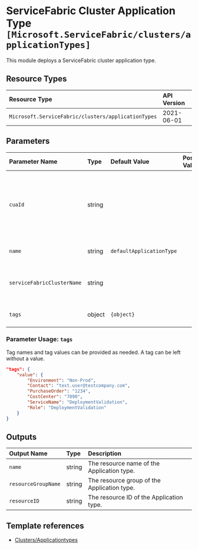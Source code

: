 # ServiceFabric Cluster Application Type `[Microsoft.ServiceFabric/clusters/applicationTypes]`

This module deploys a ServiceFabric cluster application type.

## Resource Types

| Resource Type | API Version |
| :-- | :-- |
| `Microsoft.ServiceFabric/clusters/applicationTypes` | 2021-06-01 |

## Parameters

| Parameter Name | Type | Default Value | Possible Values | Description |
| :-- | :-- | :-- | :-- | :-- |
| `cuaId` | string |  |  | Optional. Customer Usage Attribution ID (GUID). This GUID must be previously registered |
| `name` | string | `defaultApplicationType` |  | Optional. Application type name. |
| `serviceFabricClusterName` | string |  |  | Required. Name of the Service Fabric cluster. |
| `tags` | object | `{object}` |  | Optional. Tags of the resource. |

### Parameter Usage: `tags`

Tag names and tag values can be provided as needed. A tag can be left without a value.

```json
"tags": {
    "value": {
        "Environment": "Non-Prod",
        "Contact": "test.user@testcompany.com",
        "PurchaseOrder": "1234",
        "CostCenter": "7890",
        "ServiceName": "DeploymentValidation",
        "Role": "DeploymentValidation"
    }
}
```

## Outputs

| Output Name | Type | Description |
| :-- | :-- | :-- |
| `name` | string | The resource name of the Application type. |
| `resourceGroupName` | string | The resource group of the Application type. |
| `resourceID` | string | The resource ID of the Application type. |

## Template references

- [Clusters/Applicationtypes](https://docs.microsoft.com/en-us/azure/templates/Microsoft.ServiceFabric/2021-06-01/clusters/applicationTypes)
